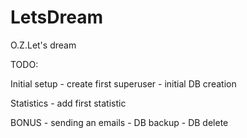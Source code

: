 # LetsDream
O.Z.Let's dream



TODO:

Initial setup
    - create first superuser
    - initial DB creation

Statistics
    - add first statistic
    
BONUS
    - sending an emails
    - DB backup
    - DB delete
 
